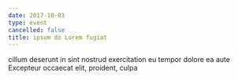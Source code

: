 ```yaml
---
date: 2017-10-03
type: event
cancelled: false
title: ipsum do Lorem fugiat
---
```

cillum deserunt in sint nostrud exercitation eu tempor dolore ea aute Excepteur occaecat elit, proident, culpa